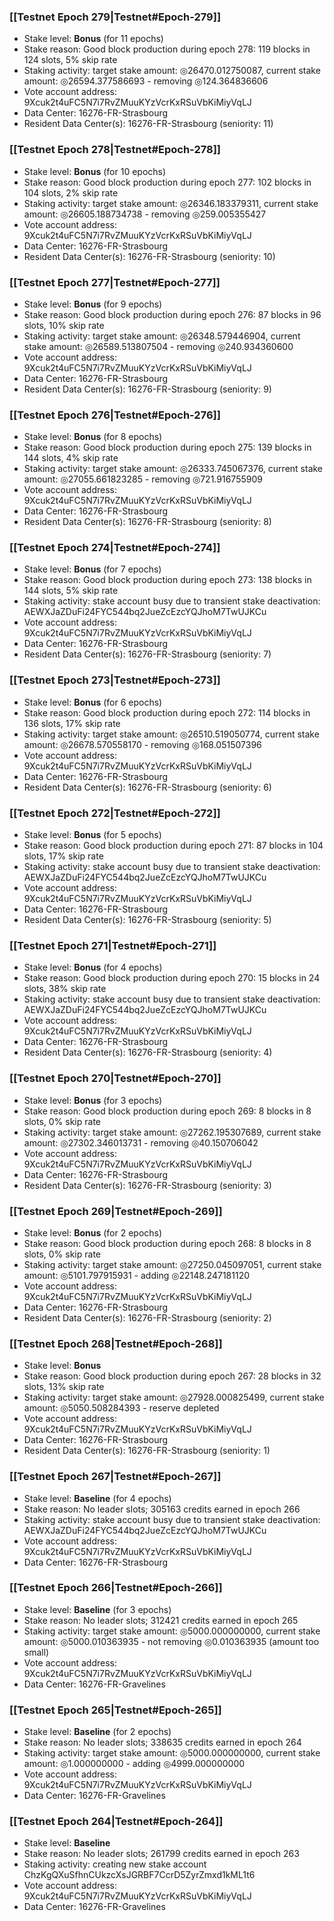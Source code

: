 ### [[Testnet Epoch 279|Testnet#Epoch-279]]
* Stake level: **Bonus** (for 11 epochs)
* Stake reason: Good block production during epoch 278: 119 blocks in 124 slots, 5% skip rate
* Staking activity: target stake amount: ◎26470.012750087, current stake amount: ◎26594.377586693 - removing ◎124.364836606
* Vote account address: 9Xcuk2t4uFC5N7i7RvZMuuKYzVcrKxRSuVbKiMiyVqLJ
* Data Center: 16276-FR-Strasbourg
* Resident Data Center(s): 16276-FR-Strasbourg (seniority: 11)
### [[Testnet Epoch 278|Testnet#Epoch-278]]
* Stake level: **Bonus** (for 10 epochs)
* Stake reason: Good block production during epoch 277: 102 blocks in 104 slots, 2% skip rate
* Staking activity: target stake amount: ◎26346.183379311, current stake amount: ◎26605.188734738 - removing ◎259.005355427
* Vote account address: 9Xcuk2t4uFC5N7i7RvZMuuKYzVcrKxRSuVbKiMiyVqLJ
* Data Center: 16276-FR-Strasbourg
* Resident Data Center(s): 16276-FR-Strasbourg (seniority: 10)
### [[Testnet Epoch 277|Testnet#Epoch-277]]
* Stake level: **Bonus** (for 9 epochs)
* Stake reason: Good block production during epoch 276: 87 blocks in 96 slots, 10% skip rate
* Staking activity: target stake amount: ◎26348.579446904, current stake amount: ◎26589.513807504 - removing ◎240.934360600
* Vote account address: 9Xcuk2t4uFC5N7i7RvZMuuKYzVcrKxRSuVbKiMiyVqLJ
* Data Center: 16276-FR-Strasbourg
* Resident Data Center(s): 16276-FR-Strasbourg (seniority: 9)
### [[Testnet Epoch 276|Testnet#Epoch-276]]
* Stake level: **Bonus** (for 8 epochs)
* Stake reason: Good block production during epoch 275: 139 blocks in 144 slots, 4% skip rate
* Staking activity: target stake amount: ◎26333.745067376, current stake amount: ◎27055.661823285 - removing ◎721.916755909
* Vote account address: 9Xcuk2t4uFC5N7i7RvZMuuKYzVcrKxRSuVbKiMiyVqLJ
* Data Center: 16276-FR-Strasbourg
* Resident Data Center(s): 16276-FR-Strasbourg (seniority: 8)
### [[Testnet Epoch 274|Testnet#Epoch-274]]
* Stake level: **Bonus** (for 7 epochs)
* Stake reason: Good block production during epoch 273: 138 blocks in 144 slots, 5% skip rate
* Staking activity: stake account busy due to transient stake deactivation: AEWXJaZDuFi24FYC544bq2JueZcEzcYQJhoM7TwUJKCu
* Vote account address: 9Xcuk2t4uFC5N7i7RvZMuuKYzVcrKxRSuVbKiMiyVqLJ
* Data Center: 16276-FR-Strasbourg
* Resident Data Center(s): 16276-FR-Strasbourg (seniority: 7)
### [[Testnet Epoch 273|Testnet#Epoch-273]]
* Stake level: **Bonus** (for 6 epochs)
* Stake reason: Good block production during epoch 272: 114 blocks in 136 slots, 17% skip rate
* Staking activity: target stake amount: ◎26510.519050774, current stake amount: ◎26678.570558170 - removing ◎168.051507396
* Vote account address: 9Xcuk2t4uFC5N7i7RvZMuuKYzVcrKxRSuVbKiMiyVqLJ
* Data Center: 16276-FR-Strasbourg
* Resident Data Center(s): 16276-FR-Strasbourg (seniority: 6)
### [[Testnet Epoch 272|Testnet#Epoch-272]]
* Stake level: **Bonus** (for 5 epochs)
* Stake reason: Good block production during epoch 271: 87 blocks in 104 slots, 17% skip rate
* Staking activity: stake account busy due to transient stake deactivation: AEWXJaZDuFi24FYC544bq2JueZcEzcYQJhoM7TwUJKCu
* Vote account address: 9Xcuk2t4uFC5N7i7RvZMuuKYzVcrKxRSuVbKiMiyVqLJ
* Data Center: 16276-FR-Strasbourg
* Resident Data Center(s): 16276-FR-Strasbourg (seniority: 5)
### [[Testnet Epoch 271|Testnet#Epoch-271]]
* Stake level: **Bonus** (for 4 epochs)
* Stake reason: Good block production during epoch 270: 15 blocks in 24 slots, 38% skip rate
* Staking activity: stake account busy due to transient stake deactivation: AEWXJaZDuFi24FYC544bq2JueZcEzcYQJhoM7TwUJKCu
* Vote account address: 9Xcuk2t4uFC5N7i7RvZMuuKYzVcrKxRSuVbKiMiyVqLJ
* Data Center: 16276-FR-Strasbourg
* Resident Data Center(s): 16276-FR-Strasbourg (seniority: 4)
### [[Testnet Epoch 270|Testnet#Epoch-270]]
* Stake level: **Bonus** (for 3 epochs)
* Stake reason: Good block production during epoch 269: 8 blocks in 8 slots, 0% skip rate
* Staking activity: target stake amount: ◎27262.195307689, current stake amount: ◎27302.346013731 - removing ◎40.150706042
* Vote account address: 9Xcuk2t4uFC5N7i7RvZMuuKYzVcrKxRSuVbKiMiyVqLJ
* Data Center: 16276-FR-Strasbourg
* Resident Data Center(s): 16276-FR-Strasbourg (seniority: 3)
### [[Testnet Epoch 269|Testnet#Epoch-269]]
* Stake level: **Bonus** (for 2 epochs)
* Stake reason: Good block production during epoch 268: 8 blocks in 8 slots, 0% skip rate
* Staking activity: target stake amount: ◎27250.045097051, current stake amount: ◎5101.797915931 - adding ◎22148.247181120
* Vote account address: 9Xcuk2t4uFC5N7i7RvZMuuKYzVcrKxRSuVbKiMiyVqLJ
* Data Center: 16276-FR-Strasbourg
* Resident Data Center(s): 16276-FR-Strasbourg (seniority: 2)
### [[Testnet Epoch 268|Testnet#Epoch-268]]
* Stake level: **Bonus**
* Stake reason: Good block production during epoch 267: 28 blocks in 32 slots, 13% skip rate
* Staking activity: target stake amount: ◎27928.000825499, current stake amount: ◎5050.508284393 - reserve depleted
* Vote account address: 9Xcuk2t4uFC5N7i7RvZMuuKYzVcrKxRSuVbKiMiyVqLJ
* Data Center: 16276-FR-Strasbourg
* Resident Data Center(s): 16276-FR-Strasbourg (seniority: 1)
### [[Testnet Epoch 267|Testnet#Epoch-267]]
* Stake level: **Baseline** (for 4 epochs)
* Stake reason: No leader slots; 305163 credits earned in epoch 266
* Staking activity: stake account busy due to transient stake deactivation: AEWXJaZDuFi24FYC544bq2JueZcEzcYQJhoM7TwUJKCu
* Vote account address: 9Xcuk2t4uFC5N7i7RvZMuuKYzVcrKxRSuVbKiMiyVqLJ
* Data Center: 16276-FR-Strasbourg
### [[Testnet Epoch 266|Testnet#Epoch-266]]
* Stake level: **Baseline** (for 3 epochs)
* Stake reason: No leader slots; 312421 credits earned in epoch 265
* Staking activity: target stake amount: ◎5000.000000000, current stake amount: ◎5000.010363935 - not removing ◎0.010363935 (amount too small)
* Vote account address: 9Xcuk2t4uFC5N7i7RvZMuuKYzVcrKxRSuVbKiMiyVqLJ
* Data Center: 16276-FR-Gravelines
### [[Testnet Epoch 265|Testnet#Epoch-265]]
* Stake level: **Baseline** (for 2 epochs)
* Stake reason: No leader slots; 338635 credits earned in epoch 264
* Staking activity: target stake amount: ◎5000.000000000, current stake amount: ◎1.000000000 - adding ◎4999.000000000
* Vote account address: 9Xcuk2t4uFC5N7i7RvZMuuKYzVcrKxRSuVbKiMiyVqLJ
* Data Center: 16276-FR-Gravelines
### [[Testnet Epoch 264|Testnet#Epoch-264]]
* Stake level: **Baseline**
* Stake reason: No leader slots; 261799 credits earned in epoch 263
* Staking activity: creating new stake account ChzKgQXuSfhnCUkzcXsJGRBF7CcrD5ZyrZmxd1kML1t6
* Vote account address: 9Xcuk2t4uFC5N7i7RvZMuuKYzVcrKxRSuVbKiMiyVqLJ
* Data Center: 16276-FR-Gravelines